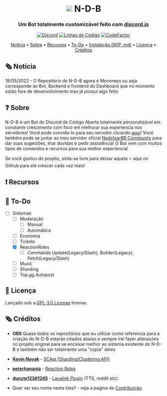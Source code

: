 <h1 align="center">
  <br>
  <img width="20" src="https://github.com/NedcloarBR/N-D-B/blob/master/Packages/Client/Src/Common/Assets/Images/Logos/Logo.png?raw=true"> N-D-B
  <br>
</h1>

<h3 align=center>Um Bot totalmente customizável feito com <a href=https://github.com/discordjs/discord.js>discord.js</a></h3>

<div align=center>

[![Discord](https://img.shields.io/discord/679066351456878633.svg?label=&logo=discord&logoColor=ffffff&color=7389D8&labelColor=6A7EC2)](http://discord.gg/5CHARxbaRk)
[![Linhas de Código](https://sonarcloud.io/api/project_badges/measure?project=NedcloarBR_N-D-B&metric=ncloc)](https://sonarcloud.io/dashboard?id=NedcloarBR_N-D-B)
[![CodeFactor](https://www.codefactor.io/repository/github/nedcloarbr/n-d-b/badge)](https://www.codefactor.io/repository/github/nedcloarbr/n-d-b)

</div>

<p align="center">
  <a href="#🗞️ Noticia">Noticia</a>
  •
  <a href="#❓ Sobre">Sobre</a>
  •
  <a href="#❗ Recursos">Recursos</a>
  •
  <a href="📝 To-Do">To-Do</a>
  •
  <a href="https://github.com/NedcloarBR/N-D-B/blob/master/Docs/INSTALLATION.md">Instalação (WIP .md)</a>
  •
  <a href="#📖 Licença">Licença</a>
  •
  <a href="#🗞️ Créditos">Créditos</a>
</p>

## 🗞️ Noticia

18/05/2022 - O Repositório do N-D-B agora é Monorepo ou seja corresponde ao Bot, Backend e frontend do Dashboard que no momento estão fora de desenvolvimento mas já possui algo feito

## ❓ Sobre

N-D-B é um Bot do Discord de Código Aberto totalmente personalizável em constante crescimento com foco em melhorar sua experiencia nos servidores! Você pode convida-lo para seu servidor clicando [aqui](https://discord.com/oauth2/authorize?client_id=708822043420000366&permissions=8&redirect_uri=http%3A%2F%2Flocalhost%3A3001%2Fapi%2Fauth%2Fredirect&scope=bot%20applications.commands)! Você também pode se juntar ao meu servidor oficial [NedcloarBR Community](http://discord.gg/5CHARxbaRk) para dar suas sugestões, tirar duvidas e pedir assistência! O Bot vem com muitos tipos de comandos e recursos para sua melhor experiencia!

Se você gostou do projeto, sinta-se livre para deixar aquela ⭐ aqui no Github para ele crescer cada vez mais!

## ❗ Recursos

## 📝 To-Do

- [ ] Sistemas
  - [ ] Moderação
    - [ ] Manual
    - [ ] Automática
  - [ ] Economia
  - [ ] Tickets
  - [x] ReactionRoles
    - [ ] Commands Update(Legacy/Slash), Builder(Legacy), Fetch(Legacy/Slash)
  - [ ] Music
  - [ ] Sharding
  - [ ] Top.gg Autopost

## 📖 Licença

Lançado sob a [GPL-3.0 License](https://github.com/NedcloarBR/N-D-B/blob/master/License) license.

## 🗞️ Créditos

- **OBS** Quase todos os repositórios que eu utilizar como referencia para a criação do N-D-B estarão citados abaixo e sempre irei fazer alterações no projeto original para se encaixar melhor ao sistema existente do N-D-B e também não ser totalmente uma "copia" deles

- **[Kevin Novak](https://github.com/KevinNovak)** - [SCApi (Sharding/Clustering API)](https://github.com/KevinNovak/Discord-Bot-TypeScript-Template)
- **[peterhanania](https://github.com/peterhanania/)** - [Reaction Roles](https://github.com/peterhanania/reaction-roles)
- **[duncte123#1245](https://github.com/duncte123)** - [Lavalink Plugin](https://github.com/DuncteBot/skybot-lavalink-plugin/) (TTS, reddit etc).
- Quer ver seu nome nesta lista? - veja a pagina de [Contribuição](https://github.com/NedcloarBR/N-D-B/blob/master/Docs/CONTRIBUTING.md).
